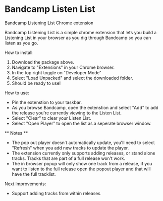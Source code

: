 # Bandcamp Listen List
Bandcamp Listening List Chrome extension

Bandcamp Listening List is a simple chrome extension that lets you build a Listening List in your browser as you dig through Bandcamp so you can listen as you go. 

How to install:

1. Download the package above. 
2. Navigate to "Extensions" in your Chrome browser. 
3. In the top right toggle on "Developer Mode"
4. Select "Load Unpacked" and select the downloaded folder. 
5. Should be ready to use!

How to use:

- Pin the extenstion to your taskbar.
- As you browse Bandcamp, open the extenstion and select "Add" to add the release you're currently viewing to the Listen List.
- Select "Clear" to clear your Listen List.
- Select "Open Player" to open the list as a seperate browser window. 

** Notes ** 

- The pop out player doesn't automatically update, you'll need to select "Refresh" when you add new tracks to update the player. 
- The extension currently only supports adding releases, or stand alone tracks. Tracks that are part of a full release won't work. 
- The in browser popup will only show one track from a release, if you want to listen to the full release open the popout player and that will have the full tracklist. 

Next Improvements:

- Support adding tracks from within releases. 
